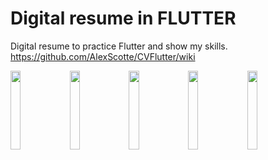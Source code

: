 # Digital resume in FLUTTER

Digital resume to practice Flutter and show my skills.
https://github.com/AlexScotte/CVFlutter/wiki

<img src="https://user-images.githubusercontent.com/53000621/99261145-9a6d9400-281c-11eb-8ecc-881a94a61d57.jpg" width="18%"> <img src="https://user-images.githubusercontent.com/53000621/99261152-9d688480-281c-11eb-9976-ce662a79d8fc.jpg" width="18%"> <img src="https://user-images.githubusercontent.com/53000621/99261161-a0fc0b80-281c-11eb-9436-863a9eac2cbf.jpg" width="18%"> <img src="https://user-images.githubusercontent.com/53000621/99267217-f38cf600-2823-11eb-964b-74e78e688c41.jpg" width="18%"> <img src="https://user-images.githubusercontent.com/53000621/99261191-a8bbb000-281c-11eb-86b8-58a38788ecea.jpg" width="18%">
